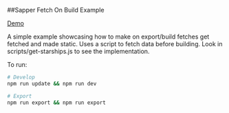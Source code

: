 ##Sapper Fetch On Build Example

[Demo](https://sapper-fetch-on-build-example.netlify.com)

A simple example showcasing how to make on export/build fetches get fetched
and made static. Uses a script to fetch data before building. Look in
scripts/get-starships.js to see the implementation.

To run:

```bash
# Develop
npm run update && npm run dev

# Export
npm run export && npm run export
```
